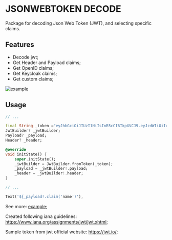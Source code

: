 <!--
This README describes the package. If you publish this package to pub.dev,
this README's contents appear on the landing page for your package.

For information about how to write a good package README, see the guide for
[writing package pages](https://dart.dev/guides/libraries/writing-package-pages).

For general information about developing packages, see the Dart guide for
[creating packages](https://dart.dev/guides/libraries/create-library-packages)
and the Flutter guide for
[developing packages and plugins](https://flutter.dev/developing-packages).
-->

# JSONWEBTOKEN DECODE

Package for decoding Json Web Token (JWT), and selecting specific claims.

## Features

* Decode jwt;
* Get Header and Payload claims;
* Get OpenID claims;
* Get Keycloak claims;
* Get custom claims;

![example](https://user-images.githubusercontent.com/59848966/198104955-e53f6b7a-4299-43f7-b2ab-4c97732ea648.png)

## Usage

```dart
// ...

final String _token ="eyJhbGciOiJIUzI1NiIsInR5cCI6IkpXVCJ9.eyJzdWIiOiIxMjM0NTY3ODkwIiwibmFtZSI6IkpvaG4gRG9lIiwiaWF0IjoxNTE2MjM5MDIyfQ.SflKxwRJSMeKKF2QT4fwpMeJf36POk6yJV_adQssw5c";
JwtBuilder? _jwtBuilder;
Payload? _payload;
Header? _header;

@override
void initState() {
    super.initState();
    _jwtBuilder = JwtBuilder.fromToken(_token);
    _payload = _jwtBuilder!.payload;
    _header = _jwtBuilder!.header;
}

// ...

Text('${_payload!.claim('name')'),
```

See more: [example](/example/lib/main.dart);

Created following iana guidelines: https://www.iana.org/assignments/jwt/jwt.xhtml;

Sample token from jwt official website: https://jwt.io/;
